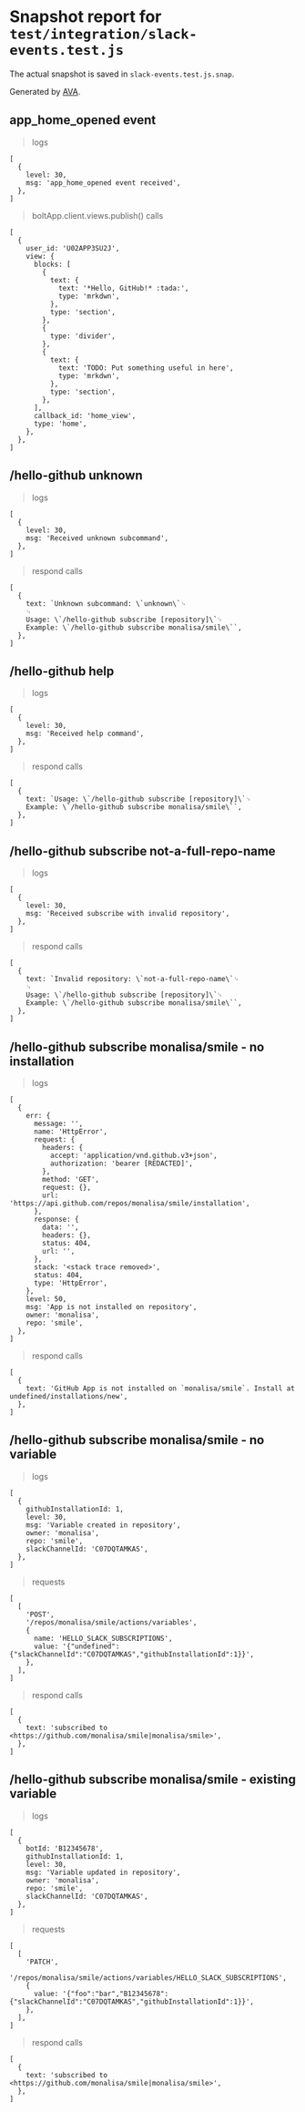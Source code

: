 # Snapshot report for `test/integration/slack-events.test.js`

The actual snapshot is saved in `slack-events.test.js.snap`.

Generated by [AVA](https://avajs.dev).

## app_home_opened event

> logs

    [
      {
        level: 30,
        msg: 'app_home_opened event received',
      },
    ]

> boltApp.client.views.publish() calls

    [
      {
        user_id: 'U02APP3SU2J',
        view: {
          blocks: [
            {
              text: {
                text: '*Hello, GitHub!* :tada:',
                type: 'mrkdwn',
              },
              type: 'section',
            },
            {
              type: 'divider',
            },
            {
              text: {
                text: 'TODO: Put something useful in here',
                type: 'mrkdwn',
              },
              type: 'section',
            },
          ],
          callback_id: 'home_view',
          type: 'home',
        },
      },
    ]

## /hello-github unknown

> logs

    [
      {
        level: 30,
        msg: 'Received unknown subcommand',
      },
    ]

> respond calls

    [
      {
        text: `Unknown subcommand: \`unknown\`␊
        ␊
        Usage: \`/hello-github subscribe [repository]\`␊
        Example: \`/hello-github subscribe monalisa/smile\``,
      },
    ]

## /hello-github help

> logs

    [
      {
        level: 30,
        msg: 'Received help command',
      },
    ]

> respond calls

    [
      {
        text: `Usage: \`/hello-github subscribe [repository]\`␊
        Example: \`/hello-github subscribe monalisa/smile\``,
      },
    ]

## /hello-github subscribe not-a-full-repo-name

> logs

    [
      {
        level: 30,
        msg: 'Received subscribe with invalid repository',
      },
    ]

> respond calls

    [
      {
        text: `Invalid repository: \`not-a-full-repo-name\`␊
        ␊
        Usage: \`/hello-github subscribe [repository]\`␊
        Example: \`/hello-github subscribe monalisa/smile\``,
      },
    ]

## /hello-github subscribe monalisa/smile - no installation

> logs

    [
      {
        err: {
          message: '',
          name: 'HttpError',
          request: {
            headers: {
              accept: 'application/vnd.github.v3+json',
              authorization: 'bearer [REDACTED]',
            },
            method: 'GET',
            request: {},
            url: 'https://api.github.com/repos/monalisa/smile/installation',
          },
          response: {
            data: '',
            headers: {},
            status: 404,
            url: '',
          },
          stack: '<stack trace removed>',
          status: 404,
          type: 'HttpError',
        },
        level: 50,
        msg: 'App is not installed on repository',
        owner: 'monalisa',
        repo: 'smile',
      },
    ]

> respond calls

    [
      {
        text: 'GitHub App is not installed on `monalisa/smile`. Install at undefined/installations/new',
      },
    ]

## /hello-github subscribe monalisa/smile - no variable

> logs

    [
      {
        githubInstallationId: 1,
        level: 30,
        msg: 'Variable created in repository',
        owner: 'monalisa',
        repo: 'smile',
        slackChannelId: 'C07DQTAMKAS',
      },
    ]

> requests

    [
      [
        'POST',
        '/repos/monalisa/smile/actions/variables',
        {
          name: 'HELLO_SLACK_SUBSCRIPTIONS',
          value: '{"undefined":{"slackChannelId":"C07DQTAMKAS","githubInstallationId":1}}',
        },
      ],
    ]

> respond calls

    [
      {
        text: 'subscribed to <https://github.com/monalisa/smile|monalisa/smile>',
      },
    ]

## /hello-github subscribe monalisa/smile - existing variable

> logs

    [
      {
        botId: 'B12345678',
        githubInstallationId: 1,
        level: 30,
        msg: 'Variable updated in repository',
        owner: 'monalisa',
        repo: 'smile',
        slackChannelId: 'C07DQTAMKAS',
      },
    ]

> requests

    [
      [
        'PATCH',
        '/repos/monalisa/smile/actions/variables/HELLO_SLACK_SUBSCRIPTIONS',
        {
          value: '{"foo":"bar","B12345678":{"slackChannelId":"C07DQTAMKAS","githubInstallationId":1}}',
        },
      ],
    ]

> respond calls

    [
      {
        text: 'subscribed to <https://github.com/monalisa/smile|monalisa/smile>',
      },
    ]
